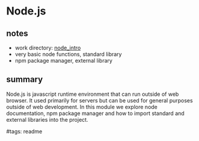 # Node.js

## notes

- work directory: [node_intro](../node_intro/)
- very basic node functions, standard library
- npm package manager, external library

## summary

Node.js is javascript runtime environment that can run outside of web browser. It used primarily for servers but can be used for general purposes outside of web development. In this module we explore node documentation, npm package manager and how to import standard and external libraries into the project.

#tags: readme